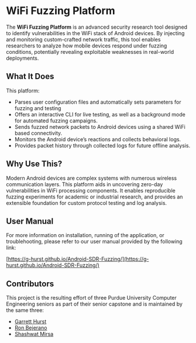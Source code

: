 # WiFi Fuzzing Platform

The **WiFi Fuzzing Platform** is an advanced security research tool designed to identify vulnerabilities in the WiFi stack of Android devices. By injecting and monitoring custom-crafted network traffic, this tool enables researchers to analyze how mobile devices respond under fuzzing conditions, potentially revealing exploitable weaknesses in real-world deployments.

## What It Does

This platform:
- Parses user configuration files and automatically sets parameters for fuzzing and testing
- Offers an interactive CLI for live testing, as well as a background mode for automated fuzzing campaigns.
- Sends fuzzed network packets to Android devices using a shared WiFi based connectivity.
- Monitors the Android device’s reactions and collects behavioral logs.
- Provides packet history through collected logs for future offline analysis.

## Why Use This?

Modern Android devices are complex systems with numerous wireless communication layers. This platform aids in uncovering zero-day vulnerabilities in WiFi processing components. It enables reproducible fuzzing experiments for academic or industrial research, and provides an extensible foundation for custom protocol testing and log analysis.

## User Manual

For more information on installation, running of the application, or troublehooting, please refer to our user manual provided by the following link:

[https://g-hurst.github.io/Android-SDR-Fuzzing/](https://g-hurst.github.io/Android-SDR-Fuzzing/)

## Contributors

This project is the resulting effort of three Purdue University Computer Engineering seniors as part of their senior capstone and is maintained by the same three:
- [Garrett Hurst](https://garrett-hurst.com/)
- [Ron Bejerano](https://www.linkedin.com/in/rbej3/)
- [Shashwat Mirsa](https://www.linkedin.com/in/shashwat-misra-02690422a/)
